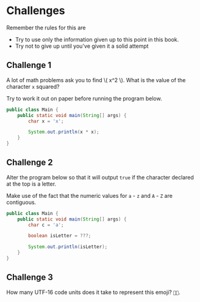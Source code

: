 # Challenges

Remember the rules for this are
* Try to use only the information given up to this point in this book.
* Try not to give up until you've given it a solid attempt


## Challenge 1

A lot of math problems ask you to find \\( x^2 \\). What is the value of the character `x` squared?

Try to work it out on paper before running the program below.

```java
public class Main {
    public static void main(String[] args) {
        char x = 'x';

        System.out.println(x * x);
    }
}
```

## Challenge 2

Alter the program below so that it will output `true` if the character declared at the top is a letter.

Make use of the fact that the numeric values for `a` - `z` and `A` - `Z` are contiguous.


```java
public class Main {
    public static void main(String[] args) {
        char c = 'a';

        boolean isLetter = ???;

        System.out.println(isLetter);
    }
}
```

## Challenge 3

How many UTF-16 code units does it take to represent this emoji? `👨‍🍳`.
